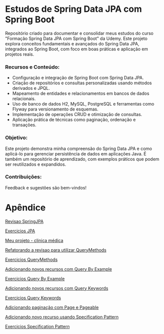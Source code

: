 
# Estudos de Spring Data JPA com Spring Boot

Repositório criado para documentar e consolidar meus estudos do curso "Formação Spring Data JPA com Spring Boot" da Udemy. Este projeto explora conceitos fundamentais e avançados do Spring Data JPA, integrados ao Spring Boot, com foco em boas práticas e aplicação em projetos reais.

### Recursos e Conteúdo:

* Configuração e integração de Spring Boot com Spring Data JPA.
* Criação de repositórios e consultas personalizadas usando métodos derivados e JPQL.
* Mapeamento de entidades e relacionamentos em bancos de dados relacionais.
* Uso de banco de dados H2, MySQL, PostgreSQL e ferramentas como Flyway para versionamento de esquemas.
* Implementação de operações CRUD e otimização de consultas.
* Aplicação prática de técnicas como paginação, ordenação e transações.

### Objetivo:

Este projeto demonstra minha compreensão do Spring Data JPA e como aplicá-lo para gerenciar persistência de dados em aplicações Java. É também um repositório de aprendizado, com exemplos práticos que podem ser reutilizados e expandidos.

### Contribuições:

Feedback e sugestões são bem-vindos!

# Apêndice

[Revisao SpringJPA](https://github.com/nogueiraDani/LearnSpringDataJPA-Udemy/tree/main/demo-spring-revisao-jpa)

[Exercicios JPA](https://github.com/nogueiraDani/LearnSpringDataJPA-Udemy/tree/main/tarefas-jpa-testes/src)

[Meu projeto - clinica médica](https://github.com/nogueiraDani/LearnSpringDataJPA-Udemy/tree/main/clinica-medica/src)

[Refatorando a revisao para utilizar QueryMethods](https://github.com/nogueiraDani/LearnSpringDataJPA-Udemy/tree/main/demo-spring-repo-jpa/src)

[Exercicios QueryMethods](https://github.com/nogueiraDani/LearnSpringDataJPA-Udemy/tree/main/tarefas-jpa-v2-testes/src)

[Adicionando novos recursos com Query By Example](https://github.com/nogueiraDani/LearnSpringDataJPA-Udemy/commit/2c0667b12dc0ebc73f084b57da1fa12525d7dfd7)

[Exercicios Query By Example](https://github.com/nogueiraDani/LearnSpringDataJPA-Udemy/tree/main/tarefas-jpa-v3-testes/src)

[Adicionando novos recursos com Query Keywords](https://github.com/nogueiraDani/LearnSpringDataJPA-Udemy/commit/5cade67b7a0182c26e54066f579a3b7be57a5e66)

[Exercicios Query Keywords](https://github.com/nogueiraDani/LearnSpringDataJPA-Udemy/tree/main/tarefas-jpa-v4-testes)

[Adicionando paginação com Page e Pageable](https://github.com/nogueiraDani/LearnSpringDataJPA-Udemy/commit/294ff193f27094f01b52497575eff44e29d03c1f)

[Adicionando novo recurso usando Specification Pattern](https://github.com/nogueiraDani/LearnSpringDataJPA-Udemy/commit/df0eee3ec0b88aca2a72432350f4a4ca30eb94ca)

[Exercicios Specification Pattern](https://github.com/nogueiraDani/LearnSpringDataJPA-Udemy/tree/main/tarefas-jpa-v5-testes)